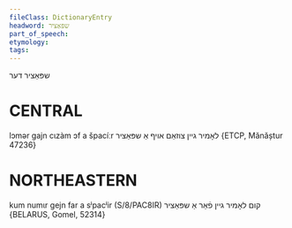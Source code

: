 ```yaml
---
fileClass: DictionaryEntry
headword: שפּאַציר
part_of_speech: 
etymology: 
tags: 
---
```

שפּאַציר
דער

CENTRAL
========

lɔmər gajn cɩzàm ɔf a špacíːr לאָמיר גיין צוזאַם אויף אַ שפּאַציר {ETCP, Mănăștur 47236}

NORTHEASTERN
==============

kum numɩr gejn far a sʲpacʲir (S/8/PAC8IR) קום לאָמיר גיין פֿאַר אַ שפּאַציר {BELARUS, Gomel, 52314}
